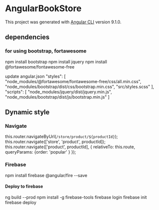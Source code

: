 # AngularBookStore

This project was generated with [Angular CLI](https://github.com/angular/angular-cli) version 9.1.0.

## dependencies
### for using bootstrap, fortawesome
npm install bootstrap
npm install jquery
npm install @fortawesome/fontawesome-free

update angular.json
  "styles": [
    "node_modules/@fortawesome/fontawesome-free/css/all.min.css",
    "node_modules/bootstrap/dist/css/bootstrap.min.css",
    "src/styles.scss"
  ],
  "scripts": [
    "node_modules/jquery/dist/jquery.min.js",
    "node_modules/bootstrap/dist/js/bootstrap.min.js"
  ]

## Dynamic style
<!-- class -->
<!-- <div class="border-red background-yellow">
  1. normal class
</div>
<div [class.border-red]="isEnableClass" [class.background-yellow]="isEnableClass">
  2. class condition
</div> -->

<!-- ngClass -->
<!-- <div [class]="'border-red background-yellow'">
  3. class variable
</div>
<div [class]="['border-red','background-yellow']">
  4. class array
</div>
<div [class]="{'border-red': isEnableClass, 'background-yellow': isEnableClass}">
  5. class object single key
</div>
<div [ngClass]="{'border-red background-yellow': isEnableClass}">
  5. class object multi key -> only ngClass
</div> -->

<!-- style -->
<!-- <div style="background-color: royalblue;">
  1. normal style
</div>
<div [style.border]="'solid 1px blue'">
  2. style variable
</div>
<div [style.font-size]="'16px'">
  3. style variable
</div>
<div [style.fontSize]="'16px'">
  4. style variable
</div>
<div [style.font-size.px]="'16'">
  5. style variable unit
</div> -->

<!-- ngStyle -->
<!-- <div [style]="{'font-size': isEnableClass ? '16px' : '18px'}">
  6. style object
</div>
<div [ngStyle]="{'fontSize.px': isEnableClass ? 16 : 18}">
  7. style variable unit -> only ngStyle not style
</div> -->

### Navigate
this.router.navigateByUrl(`/store/product/${productId}`);
this.router.navigate(['store', 'product', productId]);
this.router.navigate(['product', productId], { relativeTo: this.route, queryParams: {order: 'popular' } });

### Firebase
npm install firebase @angular/fire --save

#### Deploy to firebase
ng build --prod
npm install -g firebase-tools
firebase login
firebase init
firebase deploy